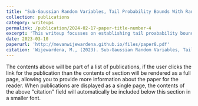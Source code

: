 ```yaml
---
title: "Sub-Gaussian Random Variables, Tail Probability Bounds With Random Number of Samples"
collection: publications
category: writeups
permalink: /publication/2024-02-17-paper-title-number-4
excerpt: 'This writeup focusses on establishing tail proabability bounds on avergaes of a random number of sub_Gaussian random variables.'
date: 2023-03-10
paperurl: 'http://mevanwijewardena.github.io/files/paper8.pdf'
citation: 'Wijewardena, M., (2023). Sub-Gaussian Random Variables, Tail Probability Bounds With Random Number of Samples.'
---
```


The contents above will be part of a list of publications, if the user clicks the link for the publication than the contents of section will be rendered as a full page, allowing you to provide more information about the paper for the reader. When publications are displayed as a single page, the contents of the above "citation" field will automatically be included below this section in a smaller font.




